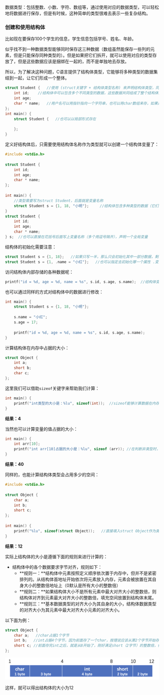 数据类型：包括整数、小数、字符、数组等，通过使用对应的数据类型，可以轻松地将数据进行保存，但是有时候，这种简单的类型很难去表示一些复杂结构。

### 创建和使用结构体

比如现在要保存100个学生的信息，学生信息包括学号、姓名、年龄。

似乎找不到一种数据类型能够同时保存这三种数据（数组虽然能保存一些列的元素，但是只能保存同种类型的）。但是如果把它们拆开，就可以使用对应的类型存放了，但是这些数据应该是捆绑在一起的，而不是单独地去存放。

所以，为了解决这种问题，C语言提供了结构体类型，它能够将多种类型的数据集结到一起，让它们形成一个整体。

```c
struct Student {   //使用 (struct关键字 + 结构体类型名称) 来声明结构体类型，同样也可以作为函数的参数、返回值之类的
    int id;    //结构体中可以包含多个不同类型的数据，这些数据共同组成了整个结构体类型，结构体内部也能包含结构体类型的变量
    int age;
    char * name;   //用户名可以用指针指向一个字符串，也可以用char数组来存，如果是指针的话，那么数据不会存在结构体中，只会存放字符串的地址，但是如果是数组的话，数据会存放在结构体中
};
int main() {
    struct Student {   //也可以以局部形式存在
        
    };
}
```

定义好结构体后，只需要使用结构体名称作为类型就可以创建一个结构体变量了：

```c
#include <stdio.h>

struct Student {
    int id;
    int age;
    char * name;
};

int main() {
  	//类型需要写为struct Student，后面就是变量名称
    struct Student s = {1, 18, "小明"};     //结构体包含多种类型的数据（它们是一个整体），只需要把这些数据依次写好放在花括号里面就行了
}
struct Student {
    int id;
    int age;
    char * name;
} s;  //也可以直接在花括号后面写上变量名称（多个用逗号隔开），声明一个全局变量
```

结构体的初始化需要注意：

```c
struct Student s = {1, 18};   //如果只写一半，那么只会初始化其中一部分数据，剩余的内容相当于没有初始值，跟数组是一样的
struct Student s = {1, .name = "小红"};   //也可以指定去初始化哪一个属性 .变量名称 = 初始值
```

访问结构体内部存储的各种数据呢：

```c
printf("id = %d, age = %d, name = %s", s.id, s.age, s.name);  //结构体变量.数据名称 (这里.也是一种运算符) 就可以访问结构体中存放的对应的数据了
```

也可以通过同样的方式对结构体中的数据进行修改：

```C
int main() {
    struct Student s = {1, 18, "小明"};

    s.name = "小红";
  	s.age = 17;

    printf("id = %d, age = %d, name = %s", s.id, s.age, s.name);
}
```

计算结构体在内存中占据的大小：

```c
struct Object {
    int a;
    short b;
    char c;
};
```

这里我们可以借助`sizeof`关键字来帮助我们计算：

```c
int main() {
    printf("int类型的大小是：%lu", sizeof(int));  //sizeof能够计算数据在内存中所占据的空间大小（字节为单位）
}
```

**结果：4**

当然也可以计算变量的值占据的大小：

```c
int main() {
    int arr[10];
    printf("int arr[10]占据的大小是：%lu", sizeof (arr)); //在判断非类型时，sizeof 括号可省
}
```

**结果：40**

同样的，也能计算结构体类型会占用多少的空间：

```c
#include <stdio.h>

struct Object {
  	char a;
    int b;
    short c;
};

int main() {
    printf("%lu", sizeof(struct Object));   //直接填入struct Object作为类型
}
```

**结果：12**

实际上结构体的大小是遵循下面的规则来进行计算的：

- 结构体中的各个数据要求字节对齐，规则如下：
  - **规则一：**结构体中元素按照定义顺序依次置于内存中，但并不是紧密排列的。从结构体首地址开始依次将元素放入内存，元素会被放置在其自身大小的整数倍地址上（0默认是所有大小的整数倍）
  - **规则二：**如果结构体大小不是所有元素中最大对齐大小的整数倍，则结构体对齐到元素最大对齐大小的整数倍，填充空间放置到结构体末尾。
  - **规则三：**基本数据类型的对齐大小为其自身的大小，结构体数据类型的对齐大小为其元素中最大对齐大小元素的对齐大小。

以下面为例：

```c
struct Object {
  	char a;   //char占据1个字节
    int b;   //int占据4个字节，因为前面存了一个char，按理说应该从第2个字节开始存放，但是根据规则一，必须在自己的整数倍位置上存放，所以2不是4的整数倍位置，这时离1最近的下一个整数倍地址就是4了，所以前面空3个字节的位置出来，然后再放置
    short c; //前面存完int之后，就是从8开始了，刚好满足short（2字节）的整数倍，但是根据规则二，整个结构体大小必须是最大对齐大小的整数倍（这里最大对齐大小是int，所以是4），存完short之后，只有10个字节，所以后面再补两个空字节，这样就可以了
};
```

![](./img/img_27.png)

这样，就可以得出结构体的大小为12